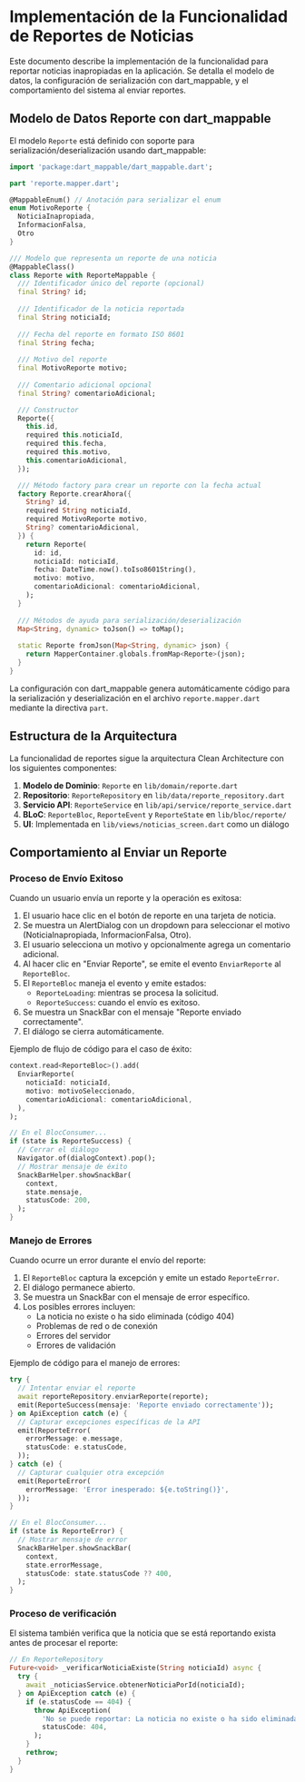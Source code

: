 # Implementación de la Funcionalidad de Reportes de Noticias

Este documento describe la implementación de la funcionalidad para reportar noticias inapropiadas en la aplicación. Se detalla el modelo de datos, la configuración de serialización con dart_mappable, y el comportamiento del sistema al enviar reportes.

## Modelo de Datos Reporte con dart_mappable

El modelo `Reporte` está definido con soporte para serialización/deserialización usando dart_mappable:

```dart
import 'package:dart_mappable/dart_mappable.dart';

part 'reporte.mapper.dart';

@MappableEnum() // Anotación para serializar el enum
enum MotivoReporte { 
  NoticiaInapropiada, 
  InformacionFalsa, 
  Otro 
}

/// Modelo que representa un reporte de una noticia
@MappableClass()
class Reporte with ReporteMappable {
  /// Identificador único del reporte (opcional)
  final String? id;
  
  /// Identificador de la noticia reportada
  final String noticiaId;
  
  /// Fecha del reporte en formato ISO 8601
  final String fecha;
  
  /// Motivo del reporte
  final MotivoReporte motivo;
  
  /// Comentario adicional opcional
  final String? comentarioAdicional;

  /// Constructor
  Reporte({
    this.id,
    required this.noticiaId,
    required this.fecha,
    required this.motivo,
    this.comentarioAdicional,
  });

  /// Método factory para crear un reporte con la fecha actual
  factory Reporte.crearAhora({
    String? id,
    required String noticiaId,
    required MotivoReporte motivo,
    String? comentarioAdicional,
  }) {
    return Reporte(
      id: id,
      noticiaId: noticiaId,
      fecha: DateTime.now().toIso8601String(),
      motivo: motivo,
      comentarioAdicional: comentarioAdicional,
    );
  }
  
  /// Métodos de ayuda para serialización/deserialización
  Map<String, dynamic> toJson() => toMap();
  
  static Reporte fromJson(Map<String, dynamic> json) {
    return MapperContainer.globals.fromMap<Reporte>(json);
  }
}
```

La configuración con dart_mappable genera automáticamente código para la serialización y deserialización en el archivo `reporte.mapper.dart` mediante la directiva `part`. 

## Estructura de la Arquitectura

La funcionalidad de reportes sigue la arquitectura Clean Architecture con los siguientes componentes:

1. **Modelo de Dominio**: `Reporte` en `lib/domain/reporte.dart`
2. **Repositorio**: `ReporteRepository` en `lib/data/reporte_repository.dart`
3. **Servicio API**: `ReporteService` en `lib/api/service/reporte_service.dart`
4. **BLoC**: `ReporteBloc`, `ReporteEvent` y `ReporteState` en `lib/bloc/reporte/`
5. **UI**: Implementada en `lib/views/noticias_screen.dart` como un diálogo

## Comportamiento al Enviar un Reporte

### Proceso de Envío Exitoso

Cuando un usuario envía un reporte y la operación es exitosa:

1. El usuario hace clic en el botón de reporte en una tarjeta de noticia.
2. Se muestra un AlertDialog con un dropdown para seleccionar el motivo (NoticiaInapropiada, InformacionFalsa, Otro).
3. El usuario selecciona un motivo y opcionalmente agrega un comentario adicional.
4. Al hacer clic en "Enviar Reporte", se emite el evento `EnviarReporte` al `ReporteBloc`.
5. El `ReporteBloc` maneja el evento y emite estados:
   - `ReporteLoading`: mientras se procesa la solicitud.
   - `ReporteSuccess`: cuando el envío es exitoso.
6. Se muestra un SnackBar con el mensaje "Reporte enviado correctamente".
7. El diálogo se cierra automáticamente.

Ejemplo de flujo de código para el caso de éxito:

```dart
context.read<ReporteBloc>().add(
  EnviarReporte(
    noticiaId: noticiaId,
    motivo: motivoSeleccionado,
    comentarioAdicional: comentarioAdicional,
  ),
);

// En el BlocConsumer...
if (state is ReporteSuccess) {
  // Cerrar el diálogo
  Navigator.of(dialogContext).pop();
  // Mostrar mensaje de éxito
  SnackBarHelper.showSnackBar(
    context,
    state.mensaje,
    statusCode: 200,
  );
}
```

### Manejo de Errores

Cuando ocurre un error durante el envío del reporte:

1. El `ReporteBloc` captura la excepción y emite un estado `ReporteError`.
2. El diálogo permanece abierto.
3. Se muestra un SnackBar con el mensaje de error específico.
4. Los posibles errores incluyen:
   - La noticia no existe o ha sido eliminada (código 404)
   - Problemas de red o de conexión
   - Errores del servidor 
   - Errores de validación

Ejemplo de código para el manejo de errores:

```dart
try {
  // Intentar enviar el reporte
  await reporteRepository.enviarReporte(reporte);
  emit(ReporteSuccess(mensaje: 'Reporte enviado correctamente'));
} on ApiException catch (e) {
  // Capturar excepciones específicas de la API
  emit(ReporteError(
    errorMessage: e.message,
    statusCode: e.statusCode,
  ));
} catch (e) {
  // Capturar cualquier otra excepción
  emit(ReporteError(
    errorMessage: 'Error inesperado: ${e.toString()}',
  ));
}

// En el BlocConsumer...
if (state is ReporteError) {
  // Mostrar mensaje de error
  SnackBarHelper.showSnackBar(
    context,
    state.errorMessage,
    statusCode: state.statusCode ?? 400,
  );
}
```

### Proceso de verificación

El sistema también verifica que la noticia que se está reportando exista antes de procesar el reporte:

```dart
// En ReporteRepository
Future<void> _verificarNoticiaExiste(String noticiaId) async {
  try {
    await _noticiasService.obtenerNoticiaPorId(noticiaId);
  } on ApiException catch (e) {
    if (e.statusCode == 404) {
      throw ApiException(
        'No se puede reportar: La noticia no existe o ha sido eliminada',
        statusCode: 404,
      );
    }
    rethrow;
  }
}
```
